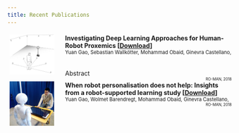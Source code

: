 ```yaml
---
title: Recent Publications
---
```

<style>
.iconDetails {
	float:left; 
	width:20%;
    height:20%;
	max-height:140px;
	max-width:140px; 
} 

.container {
    width:100%;
    height:24%;
    padding:1%;
}
h4 {
    margin:0px;
}
</style>

<script>
function toggleAbstract() {
    var x = document.getElementById("abstract");
    if (x.innerHTML === "") {
        x.innerHTML = x.getAttribute("text");
    } else {
        x.innerHTML = "";
    }
}
</script>

<div class='container'>
    <div>
		<img src='papers/deep_proximics.jpg' class='iconDetails'>
    </div>  
    <div style='margin-left:25%;'>
    <h4>Investigating Deep Learning Approaches for Human-Robot Proxemics [<a href="papers/investigate-deep-learning-proximics.pdf">Download</a>]</h4>
    <div style="font-size:.8em"> Yuan Gao, Sebastian Wallkötter, Mohammad Obaid, Ginevra Castellano,</div>
	<h6></h6>
	<a markdown="0" id="quote_btn" onclick="toggleAbstract(); float:right;"  class="btn">Abstract</a>
	<div id="abstract" text="In this paper, we investigate the applicability of deep learning methods to adapt and predict comfortable human-robot proxemics."></div>
    <div style="float:right;font-size:.6em">RO-MAN, 2018</div>
    </div>
</div>

<div class='container'>
    <div>
		<img src='papers/when_help.jpg' class='iconDetails'>
    </div>  
    <div style='margin-left:25%;'>
    <h4>When robot personalisation does not help: Insights from a robot-supported learning study [<a href="papers/when-robot-does-not-help.pdf">Download</a>]</h4>
    <div style="font-size:.8em"> Yuan Gao, Wolmet Barendregt, Mohammad Obaid, Ginevra Castellano,</div>
    <div style="float:right;font-size:.6em">RO-MAN, 2018</div>
    </div>
</div>
<br\>